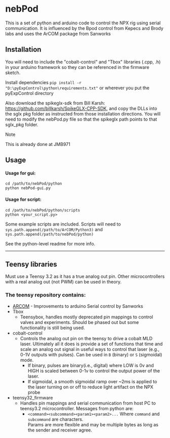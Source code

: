 # nebPod
This is a set of python and arduino code to control the NPX rig using serial communication. 
It is influenced by the Bpod control from Kepecs and Brody labs and uses the ArCOM package from Sanworks

Installation
---
You will need to include the "cobalt-control" and "Tbox" libraries (.cpp, .h) in your arduino framework so they can be referenced in the firmware sketch.

Install dependencies
`pip install -r "D:\pyExpControl\python\requirements.txt"`
or wherever you put the pyExpControl directory

Also download the spikeglx-sdk from Bill Karsh: https://github.com/billkarsh/SpikeGLX-CPP-SDK, and copy the DLLs into the sglx pkg folder as instructed from those installation directions.
You will need to modify the nebPod.py file so that the spikeglx path points to that sglx_pkg folder. 
>[!NOTE]
>This is already done at JMB971

Usage
---
#### Usage for gui:
```
cd /path/to/nebPod/python
python nebPod-gui.py 
```

#### Usage for script:
```
cd /path/to/nebPod/python/scripts
python <your_script.py> 
```
Some example scripts are included.
Scripts will need to `sys.path.append(/path/to/ArCOM/Python3)` and `sys.path.append(/path/to/nebPod/python)` 

See the python-level readme for more info.



---
Teensy libraries
---

Must use a Teensy 3.2 as it has a true analog out pin.
Other microcontrollers with a real analog out (not PWM) can be used in theory.

### The teensy repository contains:
 - [ARCOM](https://github.com/sanworks/ArCOM) - Improvements to arduino Serial control by Sanworks 
 - Tbox
    - Teensybox, handles mostly deprecated pin mappings to control valves and experiments. Should be phased out but some functionality is still being used.
 - cobalt-control 
    - Controls the analog out pin on the teensy to drive a cobalt MLD laser. Ultimately all it does is provide a set of functions that time and scale an analog out signal in useful ways to control that laser (e.g., 0-1V outputs with pulses). Can be used in `B` (binary) or `S` (sigmoidal) mode. 
        - If binary, pulses are binary(i.e., digital) where LOW is 0v and HIGH is scaled between 0-1v to control the output power of the laser.
        - If sigmoidal, a smooth sigmoidal ramp over ~2ms is applied to the laser turning on or off to reduce light artifact on the NPX probe
 - teensy32_firmware
    - Handles pin mappings and serial communication from host PC to teensy3.2 microcontroller. Messages from python are:
        - `<command><subcommand><param1><param2>...`
        Where `command` and `subcommand` are characters.\
        Params are more flexible and may be multiple bytes as long as the sender and receiver agree.
